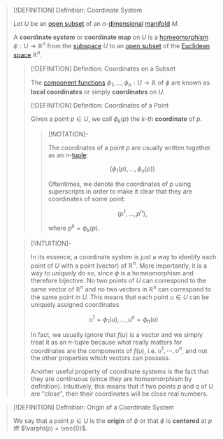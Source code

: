 >[!DEFINITION] Definition: Coordinate System
>
>Let $U$ be an [open subset](../../../Topology/Topological%20Spaces/Open%20Subset.md) of an $n$-[dimensional](Dimension%20of%20a%20Manifold.md) [manifold](Manifold.md) $M$.
>
>A **coordinate system** or **coordinate map** on $U$ is a [homeomorphism](../../../Topology/Continuity/Homeomorphisms/Homeomorphism.md) $\phi: U \to \mathbb{R}^n$ from the [subspace](../../../Topology/Subspaces/Topological%20Subspace.md) $U$ to an [open subset](../../../Topology/Topological%20Spaces/Open%20Subset.md) of the [Euclidean space](../../Euclidean%20Geometry/Euclidean%20Space/Euclidean%20Space.md) $\mathbb{R}^n$.
>
>>[!DEFINITION] Definition: Coordinates on a Subset
>>
>>The [component functions](../../../Analysis/Real%20Analysis/Multivariate%20Real%20Analysis/Real%20Vector-Valued%20Function.md) $\phi_1, \dotsc, \phi_n: U \to \mathbb{R}$ of $\phi$ are known as **local coordinates** or simply **coordinates** on $U$.
>>
>
>>[!DEFINITION] Definition: Coordinates of a Point
>>
>>Given a point $p \in U$, we call $\phi_k(p)$ the $k$-th **coordinate** of $p$.
>>
>>>[!NOTATION]-
>>>
>>>The coordinates of a point $p$ are usually written together as an $n$-[tuple](../../../Set%20Theory/Tuple.md):
>>>
>>>$$
>>>(\phi_1(p), \dotsc, \phi_n(p))
>>>$$
>>>
>>>Oftentimes, we denote the coordinates of $p$ using superscripts in order to make it clear that they are coordinates of some point:
>>>
>>>$$
>>>(p^1, \dotsc, p^n),
>>>$$
>>>
>>>where $p^k = \phi_k(p)$.
>>>
>>
>
>>[!INTUITION]-
>>
>>In its essence, a coordinate system is just a way to identify each point of $U$ with a point (vector) of $\mathbb{R}^n$. More importantly, it is a way to *uniquely* do so, since $\phi$ is a homeomorphism and therefore bijective. No two points of $U$ can correspond to the same vector of $\mathbb{R}^n$ and no two vectors in $\mathbb{R}^n$ can correspond to the same point in $U$. This means that each point $u \in U$ can be uniquely assigned coordinates
>>
>>$$
>>u^1 = \phi_1(u), \dotsc, u^n = \phi_n(u)
>>$$
>>
>>In fact, we usually ignore that $f(u)$ is a vector and we simply treat it as an $n$-tuple because what really matters for coordinates are the components of $f(u)$, i.e. $u^1, \cdots, u^n$, and not the other properties which vectors can possess.
>>
>>Another useful property of coordinate systems is the fact that they are continuous (since they are homeomorphism by definition). Intuitively, this means that if two points $p$ and $q$ of $U$ are "close", then their coordinates will be close real numbers.
>>
>


>[!DEFINITION] Definition: Origin of a Coordinate System
>
>We say that a point $p \in U$ is the **origin** of $\phi$ or that $\phi$ is **centered** at $p$ iff $\varphi(p) = \vec{0}$.
>

